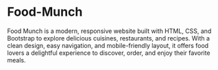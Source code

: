 # Food-Munch
Food Munch is a modern, responsive website built with HTML, CSS, and Bootstrap to explore delicious cuisines, restaurants, and recipes. With a clean design, easy navigation, and mobile-friendly layout, it offers food lovers a delightful experience to discover, order, and enjoy their favorite meals.
